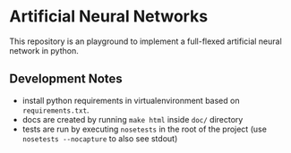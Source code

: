 # Artificial Neural Networks

This repository is an playground to implement a full-flexed artificial neural network in python.

## Development Notes
* install python requirements in virtualenvironment based on `requirements.txt`.
* docs are created by running `make html` inside `doc/` directory
* tests are run by executing `nosetests` in the root of the project (use `nosetests --nocapture` to also see stdout)
